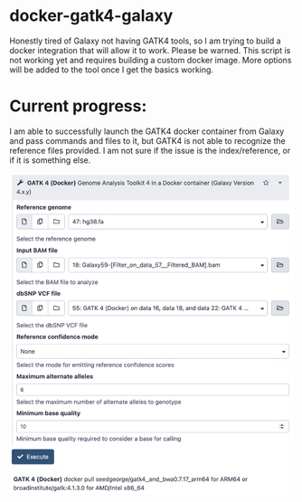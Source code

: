 # docker-gatk4-galaxy
Honestly tired of Galaxy not having GATK4 tools, so I am trying to build a docker integration that will allow it to work. 
Please be warned. This script is not working yet and requires building a custom docker image. More options will be added to the tool once I get the basics working. 

# Current progress: 
I am able to successfully launch the GATK4 docker container from Galaxy and pass commands and files to it, but GATK4 is not able to recognize the reference files provided. I am not sure if the issue is the index/reference, or if it is something else. 

![alt text](https://github.com/antomicblitz/docker-gatk4-galaxy/blob/main/Screenshot%202023-04-23%20at%2008.34.22.png?raw=true)
